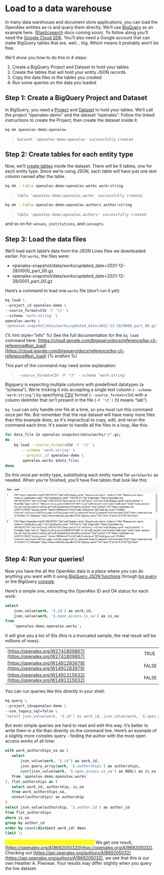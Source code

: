 # Load to a data warehouse

In many data warehouse and document store applications, you can load the OpenAlex entities as-is and query them directly. We’ll use [BigQuery](https://cloud.google.com/bigquery) as an example here. ([Elasticsearch](https://www.elastic.co/elasticsearch/) docs coming soon). To follow along you’ll need the [Google Cloud SDK](https://cloud.google.com/sdk/docs/install). You’ll also need a Google account that can make BigQuery tables that are, well…  big. Which means it probably won’t be free.

We'll show you how to do this in 4 steps:

1. Create a BigQuery Project and Dataset to hold your tables
2. Create the tables that will hold your entity JSON records
3. Copy the data files to the tables you created
4. Run some queries on the data you loaded

## **Step 1: Create a BigQuery Project and Dataset**

In BigQuery, you need a [Project](https://cloud.google.com/resource-manager/docs/creating-managing-projects) and [Dataset](https://cloud.google.com/bigquery/docs/datasets-intro) to hold your tables. We’ll call the project “openalex-demo” and the dataset “openalex”. Follow the linked instructions to create the Project, then create the dataset inside it:

```bash
bq mk openalex-demo:openalex
```

> `Dataset 'openalex-demo:openalex' successfully created`

## Step 2: Create tables for each entity type

Now, we’ll [create tables](https://cloud.google.com/bigquery/docs/tables) inside the dataset. There will be 5 tables, one for each entity type. Since we’re using JSON, each table will have just one text column named after the table.

```bash
bq mk --table openalex-demo:openalex.works work:string
```

> `Table 'openalex-demo:openalex.works' successfully created.`

```bash
bq mk --table openalex-demo:openalex.authors author:string
```

> `Table 'openalex-demo:openalex.authors' successfully created`

and so on for `venues`, `institutions`, and `concepts`.

## Step 3: Load the data files

We’ll load each table’s data from the JSON Lines files we downloaded earlier. For `works`, the files were:&#x20;

* openalex-snapshot/data/works/updated\_date=2021-12-28/0000\_part\_00.gz&#x20;
* openalex-snapshot/data/works/updated\_date=2021-12-28/0001\_part\_00.gz&#x20;

Here’s a command to load one `works` file (don’t run it yet):

```bash
bq load \
--project_id openalex-demo \
--source_format=CSV -F '\t' \
--schema 'work:string' \
openalex.works \
'openalex-snapshot/data/works/updated_date=2021-12-28/0000_part_00.gz'
```

{% hint style="info" %}
See the full documentation for the `bq load` command here: [https://cloud.google.com/bigquery/docs/reference/bq-cli-reference#bq\_load](https://cloud.google.com/bigquery/docs/reference/bq-cli-reference#bq\_load)
{% endhint %}

This part of the command may need some explanation:

> `--source_format=CSV -F '\t' --schema 'work:string'`

Bigquery is expecting multiple columns with predefined datatypes (a “schema”). We’re tricking it into accepting a single text column (`--schema 'work:string'`) by specifying [CSV](https://en.wikipedia.org/wiki/Comma-separated\_values) format (`--source_format=CSV`) with a column delimiter that isn’t present in the file (`-F '\t')`  (\t means “tab”).

`bq load` can only handle one file at a time, so you must run this command once per file. But remember that the real dataset will have many more files than this example does, so it's impractical to copy, edit, and rerun the command each time. It's easier to handle all the files in a loop, like this:

```bash
for data_file in openalex-snapshot/data/works/*/*.gz;
do
    bq load --source_format=CSV -F '\t' \
        --schema 'work:string' \
        --project_id openalex-demo \
        openalex.works $data_file;
done
```

Do this once per entity type, substituting each entity name for `work`/`works` as needed. When you’re finished, you’ll have five tables that look like this:

![a screenshot of two rows of the works table from the BigQuery console](<../../.gitbook/assets/Screen Shot 2021-12-29 at 11.57.21 AM.png>)

## **Step 4: Run your queries!**

Now you have the all the OpenAlex data in a place where you can do anything you want with it using [BigQuery JSON functions](https://cloud.google.com/bigquery/docs/reference/standard-sql/json\_functions) through [bq query](https://cloud.google.com/bigquery/docs/reference/bq-cli-reference#bq\_query) or the BigQuery [console](https://console.cloud.google.com/bigquery).&#x20;

Here’s a simple one, extracting the OpenAlex ID and OA status for each work:

```sql
select 
    json_value(work, '$.id') as work_id, 
    json_value(work, '$.open_access.is_oa') as is_oa
from
    `openalex-demo.openalex.works`;
```

It will give you a list of IDs (this is a truncated sample, the real result will be millions of rows):

|                                                                      |       |
| -------------------------------------------------------------------- | ----- |
| [https://openalex.org/W2741809807](https://openalex.org/W2741809807) | TRUE  |
| [https://openalex.org/W1491283979](https://openalex.org/W1491283979) | FALSE |
| [https://openalex.org/W1491315632](https://openalex.org/W1491315632) | FALSE |

You can run queries like this directly in your shell:

```bash
bq query \
--project_id=openalex-demo \
--use_legacy_sql=false \
"select json_value(work, '$.id') as work_id, json_value(work, '$.open_access.is_oa') as is_oa from openalex.works;"
```

But even simple queries are hard to read and edit this way. It’s better to write them in a file than directly on the command line. Here’s an example of a slightly more complex query - finding the author with the most open access works of all time:

```sql
with work_authorships_oa as (
   select
       json_value(work, '$.id') as work_id,
       json_query_array(work, '$.authorships') as authorships,
       cast(json_value(work, '$.open_access.is_oa') as BOOL) as is_oa
   from `openalex-demo.openalex.works`
), flat_authorships as (
   select work_id, authorship, is_oa
   from work_authorships_oa,
   unnest(authorships) as authorship
)
select json_value(authorship, '$.author.id') as author_id
from flat_authorships
where is_oa
group by author_id
order by count(distinct work_id) desc
limit 1;
```

<mark style="color:yellow;">**TODO: update this when the full data is live**</mark> We get one result, [https://openalex.org/A1969205032](https://openalex.org/A1969205032). Checking out [https://api.openalex.org/authors/A1969205032](https://api.openalex.org/authors/A1969205032), we see that this is our own Heather A. Piwowar. Your results may differ slightly when you query the live dataset.
